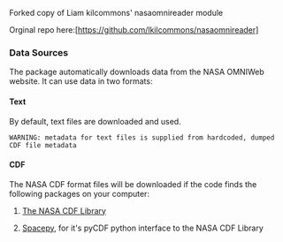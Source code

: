 Forked copy of Liam kilcommons' nasaomnireader module

Orginal repo here:[https://github.com/lkilcommons/nasaomnireader]
### Data Sources ###

The package automatically downloads data from the NASA OMNIWeb website. It can use data in two formats:

#### Text ####

By default, text files are downloaded and used. 

    WARNING: metadata for text files is supplied from hardcoded, dumped CDF file metadata
  
#### CDF ####

The NASA CDF format files will be downloaded if the code finds the following packages on your computer:

1. [The NASA CDF Library](http://cdf.gsfc.nasa.gov/)

2. [Spacepy](https://pypi.python.org/pypi/SpacePy), for it's pyCDF python interface to the NASA CDF Library
